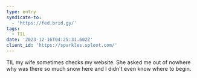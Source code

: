 ```yaml
---
type: entry
syndicate-to:
  - 'https://fed.brid.gy/'
tags:
  - TIL
date: '2023-12-16T04:25:31.602Z'
client_id: 'https://sparkles.sploot.com/'
---
```

TIL my wife sometimes checks my website. She asked me out of nowhere why was there so much snow here and I didn't even know where to begin.
